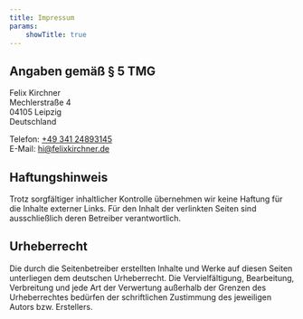 ```yaml
---
title: Impressum
params:
    showTitle: true
---
```


## Angaben gemäß § 5 TMG

Felix Kirchner  
Mechlerstraße 4  
04105 Leipzig  
Deutschland

Telefon: [+49 341 24893145](tel:+4934124893145)  
E-Mail: [hi@felixkirchner.de](mailto:hi@felixkirchner.de)

## Haftungshinweis

Trotz sorgfältiger inhaltlicher Kontrolle übernehmen wir keine Haftung für die Inhalte externer Links. Für den Inhalt
der verlinkten Seiten sind ausschließlich deren Betreiber verantwortlich.

## Urheberrecht

Die durch die Seitenbetreiber erstellten Inhalte und Werke auf diesen Seiten unterliegen dem deutschen Urheberrecht. Die
Vervielfältigung, Bearbeitung, Verbreitung und jede Art der Verwertung außerhalb
der Grenzen des Urheberrechtes bedürfen der schriftlichen Zustimmung des jeweiligen Autors bzw. Erstellers.